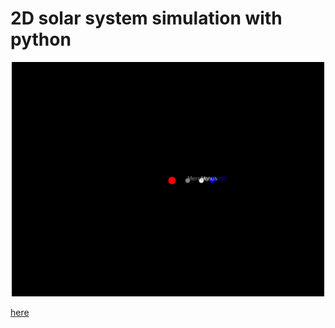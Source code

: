 # 2D solar system simulation with python

<p align="center">
	<img src="./images/solar_system.gif" alt="" width="500">
</p>


[here](https://nssdc.gsfc.nasa.gov/planetary/factsheet/)
